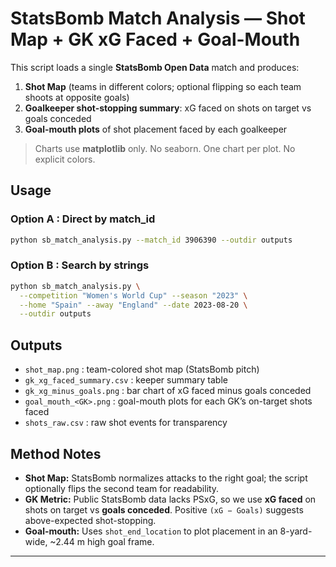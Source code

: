 # StatsBomb Match Analysis — Shot Map + GK xG Faced + Goal-Mouth

This script loads a single **StatsBomb Open Data** match and produces:
1) **Shot Map** (teams in different colors; optional flipping so each team shoots at opposite goals)
2) **Goalkeeper shot-stopping summary**: xG faced on shots on target vs goals conceded
3) **Goal-mouth plots** of shot placement faced by each goalkeeper

> Charts use **matplotlib** only. No seaborn. One chart per plot. No explicit colors.

## Usage

### Option A : Direct by match_id
```bash
python sb_match_analysis.py --match_id 3906390 --outdir outputs
```

### Option B : Search by strings
```bash
python sb_match_analysis.py \
  --competition "Women's World Cup" --season "2023" \
  --home "Spain" --away "England" --date 2023-08-20 \
  --outdir outputs
```

## Outputs
- `shot_map.png` : team-colored shot map (StatsBomb pitch)
- `gk_xg_faced_summary.csv` : keeper summary table
- `gk_xg_minus_goals.png` : bar chart of xG faced minus goals conceded
- `goal_mouth_<GK>.png` : goal-mouth plots for each GK’s on-target shots faced
- `shots_raw.csv` : raw shot events for transparency

## Method Notes
- **Shot Map:** StatsBomb normalizes attacks to the right goal; the script optionally flips the second team for readability.
- **GK Metric:** Public StatsBomb data lacks PSxG, so we use **xG faced** on shots on target vs **goals conceded**. Positive `(xG − Goals)` suggests above-expected shot-stopping.
- **Goal-mouth:** Uses `shot_end_location` to plot placement in an 8-yard-wide, ~2.44 m high goal frame.

---



